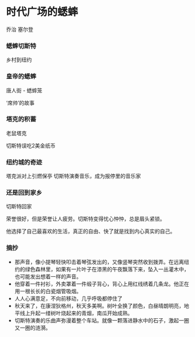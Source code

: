 # 时代广场的蟋蟀

乔治 塞尔登

### 蟋蟀切斯特

乡村到纽约

### 皇帝的蟋蟀

唐人街 - 蟋蟀笼

‘席帅’的故事

### 塔克的积蓄

老鼠塔克

切斯特误吃2美金纸币

### 纽约城的奇迹

塔克派对上引燃保亭
切斯特演奏音乐，成为报停里的音乐家

### 还是回到家乡

切斯特回家

荣誉很好，但是荣誉让人疲劳。切斯特变得忧心忡忡，总是眉头紧锁。


他选择了自己最喜欢的生活，真正的自由、快了就是找到内心真实的自己。


### 摘抄

- 那声音，像小提琴轻快叩击着琴弦发出的，又像竖琴突然收到拨弄。在远离纽约的绿色森林里，如果有一片叶子在漆黑的午夜飘落下来，坠入一丛灌木中，也可能发出想着一样的声音。
- 他穿着一件衬衫，外卖罩着一件缎子背心，背心上用红线绣着几条龙。他正在用一根长长的白瓷烟管吸烟。
- 人人心满意足，不向前移动，几乎呼吸都停住了
- 秋天来了，在康涅狄格州，秋天多美啊。树叶全换了颜色，白昼晴朗明亮，地平线上升起一缕树叶烧起来的青烟，南瓜开始成熟。
- 切斯特演奏的乐曲声弥漫着整个车站。就像一颗落进静水中的石子，激起一圈又一圈的涟漪。